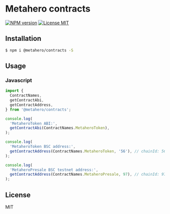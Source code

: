 # Metahero contracts

[![NPM version][npm-image]][npm-url]
[![License MIT][license-image]][license-url]

## Installation

```bash
$ npm i @metahero/contracts -S
```

## Usage

### Javascript

```javascript
import {
  ContractNames, 
  getContractAbi, 
  getContractAddress, 
} from '@metahero/contracts'; 

console.log(
  'MetaheroToken ABI:',
  getContractAbi(ContractNames.MetaheroToken),
);

console.log(
  'MetaheroToken BSC address:', 
  getContractAddress(ContractNames.MetaheroToken, '56'), // chainId: 56
);

console.log(
  'MetaheroPresale BSC testnet address:', 
  getContractAddress(ContractNames.MetaheroPresale, 97), // chainId: 97
);
```

## License

MIT

[npm-image]: https://badge.fury.io/js/%40metahero%2Fcontracts.svg
[npm-url]: https://npmjs.org/package/@metahero/contracts
[license-image]: https://img.shields.io/badge/License-MIT-yellow.svg
[license-url]: https://github.com/metahero-token/metahero-contracts/blob/master/LICENSE
